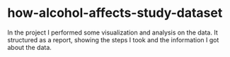 # how-alcohol-affects-study-dataset
In the project I performed some visualization and analysis on the data. It structured as a report, showing the steps I took and the information I got about the data.
